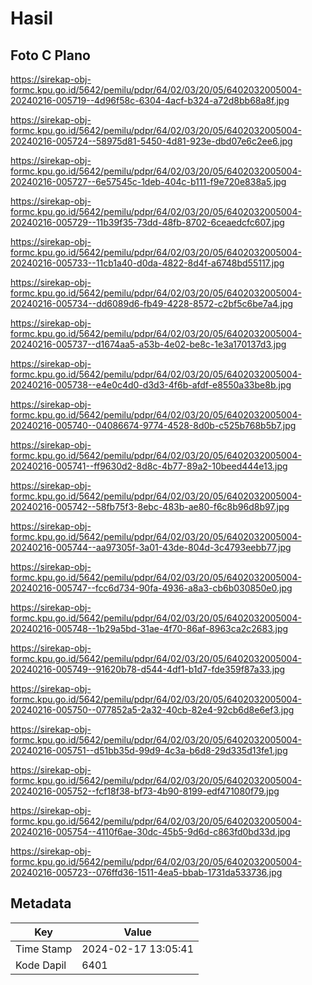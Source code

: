 # Hasil

## Foto C Plano

https://sirekap-obj-formc.kpu.go.id/5642/pemilu/pdpr/64/02/03/20/05/6402032005004-20240216-005719--4d96f58c-6304-4acf-b324-a72d8bb68a8f.jpg

https://sirekap-obj-formc.kpu.go.id/5642/pemilu/pdpr/64/02/03/20/05/6402032005004-20240216-005724--58975d81-5450-4d81-923e-dbd07e6c2ee6.jpg

https://sirekap-obj-formc.kpu.go.id/5642/pemilu/pdpr/64/02/03/20/05/6402032005004-20240216-005727--6e57545c-1deb-404c-b111-f9e720e838a5.jpg

https://sirekap-obj-formc.kpu.go.id/5642/pemilu/pdpr/64/02/03/20/05/6402032005004-20240216-005729--11b39f35-73dd-48fb-8702-6ceaedcfc607.jpg

https://sirekap-obj-formc.kpu.go.id/5642/pemilu/pdpr/64/02/03/20/05/6402032005004-20240216-005733--11cb1a40-d0da-4822-8d4f-a6748bd55117.jpg

https://sirekap-obj-formc.kpu.go.id/5642/pemilu/pdpr/64/02/03/20/05/6402032005004-20240216-005734--dd6089d6-fb49-4228-8572-c2bf5c6be7a4.jpg

https://sirekap-obj-formc.kpu.go.id/5642/pemilu/pdpr/64/02/03/20/05/6402032005004-20240216-005737--d1674aa5-a53b-4e02-be8c-1e3a170137d3.jpg

https://sirekap-obj-formc.kpu.go.id/5642/pemilu/pdpr/64/02/03/20/05/6402032005004-20240216-005738--e4e0c4d0-d3d3-4f6b-afdf-e8550a33be8b.jpg

https://sirekap-obj-formc.kpu.go.id/5642/pemilu/pdpr/64/02/03/20/05/6402032005004-20240216-005740--04086674-9774-4528-8d0b-c525b768b5b7.jpg

https://sirekap-obj-formc.kpu.go.id/5642/pemilu/pdpr/64/02/03/20/05/6402032005004-20240216-005741--ff9630d2-8d8c-4b77-89a2-10beed444e13.jpg

https://sirekap-obj-formc.kpu.go.id/5642/pemilu/pdpr/64/02/03/20/05/6402032005004-20240216-005742--58fb75f3-8ebc-483b-ae80-f6c8b96d8b97.jpg

https://sirekap-obj-formc.kpu.go.id/5642/pemilu/pdpr/64/02/03/20/05/6402032005004-20240216-005744--aa97305f-3a01-43de-804d-3c4793eebb77.jpg

https://sirekap-obj-formc.kpu.go.id/5642/pemilu/pdpr/64/02/03/20/05/6402032005004-20240216-005747--fcc6d734-90fa-4936-a8a3-cb6b030850e0.jpg

https://sirekap-obj-formc.kpu.go.id/5642/pemilu/pdpr/64/02/03/20/05/6402032005004-20240216-005748--1b29a5bd-31ae-4f70-86af-8963ca2c2683.jpg

https://sirekap-obj-formc.kpu.go.id/5642/pemilu/pdpr/64/02/03/20/05/6402032005004-20240216-005749--91620b78-d544-4df1-b1d7-fde359f87a33.jpg

https://sirekap-obj-formc.kpu.go.id/5642/pemilu/pdpr/64/02/03/20/05/6402032005004-20240216-005750--077852a5-2a32-40cb-82e4-92cb6d8e6ef3.jpg

https://sirekap-obj-formc.kpu.go.id/5642/pemilu/pdpr/64/02/03/20/05/6402032005004-20240216-005751--d51bb35d-99d9-4c3a-b6d8-29d335d13fe1.jpg

https://sirekap-obj-formc.kpu.go.id/5642/pemilu/pdpr/64/02/03/20/05/6402032005004-20240216-005752--fcf18f38-bf73-4b90-8199-edf471080f79.jpg

https://sirekap-obj-formc.kpu.go.id/5642/pemilu/pdpr/64/02/03/20/05/6402032005004-20240216-005754--4110f6ae-30dc-45b5-9d6d-c863fd0bd33d.jpg

https://sirekap-obj-formc.kpu.go.id/5642/pemilu/pdpr/64/02/03/20/05/6402032005004-20240216-005723--076ffd36-1511-4ea5-bbab-1731da533736.jpg


## Metadata

| Key        | Value               |
| ---------- | ------------------- |
| Time Stamp | 2024-02-17 13:05:41 |
| Kode Dapil | 6401                |



